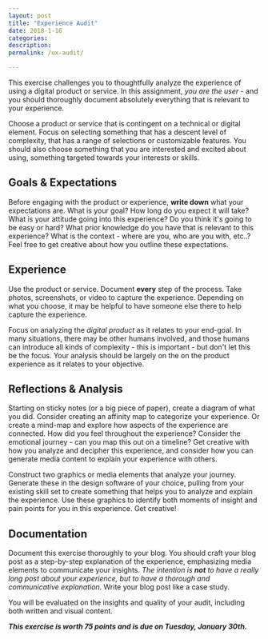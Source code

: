 ```yaml
---
layout: post
title: "Experience Audit"
date: 2018-1-16
categories:
description:
permalink: /ux-audit/

---
```


This exercise challenges you to thoughtfully analyze the experience of using a digital product or service. In this assignment, *you are the user* - and you should thoroughly document absolutely everything that is relevant to your experience.

Choose a product or service that is contingent on a technical or digital element. Focus on selecting something that has a descent level of complexity, that has a range of selections or customizable features. You should also choose something that you are interested and excited about using, something targeted towards your interests or skills.

## Goals & Expectations
Before engaging with the product or experience, **write down** what your expectations are. What is your goal? How long do you expect it will take? What is your attitude going into this experience? Do you think it's going to be easy or hard? What prior knowledge do you have that is relevant to this experience? What is the context - where are you, who are you with, etc..? Feel free to get creative about how you outline these expectations.

## Experience
Use the product or service. Document **every** step of the process. Take photos, screenshots, or video to capture the experience. Depending on what you choose, it may be helpful to have someone else there to help capture the experience.

Focus on analyzing the *digital product* as it relates to your end-goal. In many situations, there may be other humans involved, and those humans can introduce all kinds of complexity - this is important - but don't let this be the focus. Your analysis should be largely on the on the product experience as it relates to your objective.

## Reflections & Analysis
Starting on sticky notes (or a big piece of paper), create a diagram of what you did. Consider creating an affinity map to categorize your experience. Or create a mind-map and explore how aspects of the experience are connected. How did you feel throughout the experience? Consider the emotional journey - can you map this out on a timeline? Get creative with how you analyze and decipher this experience, and consider how you can generate media content to explain your experience with others.

Construct two graphics or media elements that analyze your journey. Generate these in the design software of your choice, pulling from your existing skill set to create something that helps you to analyze and explain the experience. Use these graphics to identify both moments of insight and pain points for you in this experience. Get creative!

## Documentation
Document this exercise thoroughly to your blog. You should craft your blog post as a step-by-step explanation of the experience, emphasizing media elements to communicate your insights. *The intention is **not** to have a really long post about your experience, but to have a thorough and communicative explanation*. Write your blog post like a case study.

You will be evaluated on the insights and quality of your audit, including both written and visual content.

***This exercise is worth 75 points and is due on Tuesday, January 30th.***
